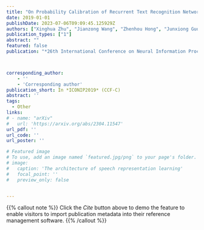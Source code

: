 ```yaml
---
title: "On Probability Calibration of Recurrent Text Recognition Network"
date: 2019-01-01
publishDate: 2023-07-06T09:09:45.125929Z
authors: ["Xinghua Zhu", "Jianzong Wang", "Zhenhou Hong", "Junxiong Guo", "Jing Xiao"]
publication_types: ["1"]
abstract: ""
featured: false
publication: "*26th International Conference on Neural Information Processing*"



corresponding_author:
    - ''
    - 'Corresponding author'
publication_short: In *ICONIP2019* (CCF-C)
abstract: ''
tags:
  - Other
links:
# - name: "arXiv"
#   url: 'https://arxiv.org/abs/2304.11547'
url_pdf: ''
url_code: ''
url_poster: ''

# Featured image
# To use, add an image named `featured.jpg/png` to your page's folder.
# image:
#   caption: 'The architecture of speech representation learning'
#   focal_point: ''
#   preview_only: false


---
```


{{% callout note %}}
Click the _Cite_ button above to demo the feature to enable visitors to import publication metadata into their reference management software.
{{% /callout %}}



